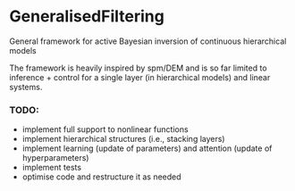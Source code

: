 # GeneralisedFiltering
General framework for active Bayesian inversion of continuous hierarchical models

The framework is heavily inspired by spm/DEM and is so far limited to inference + control for a single layer (in hierarchical models) and linear systems.


### TODO:
- implement full support to nonlinear functions
- implement hierarchical structures (i.e., stacking layers)
- implement learning (update of parameters) and attention (update of hyperparameters)
- implement tests
- optimise code and restructure it as needed
